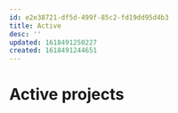 ```yaml
---
id: e2e38721-df5d-499f-85c2-fd19dd95d4b3
title: Active
desc: ''
updated: 1618491250227
created: 1618491244651
---
```


# Active projects